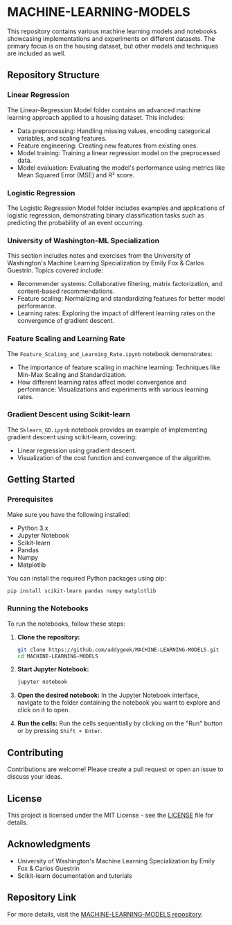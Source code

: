 
# MACHINE-LEARNING-MODELS

This repository contains various machine learning models and notebooks showcasing implementations and experiments on different datasets. The primary focus is on the housing dataset, but other models and techniques are included as well.

## Repository Structure
### Linear Regression

The Linear-Regression Model folder contains an advanced machine learning approach applied to a housing dataset. This includes:

- Data preprocessing: Handling missing values, encoding categorical variables, and scaling features.
- Feature engineering: Creating new features from existing ones.
- Model training: Training a linear regression model on the preprocessed data.
- Model evaluation: Evaluating the model's performance using metrics like Mean Squared Error (MSE) and R² score.

### Logistic Regression

The Logistic Regression Model folder includes examples and applications of logistic regression, demonstrating binary classification tasks such as predicting the probability of an event occurring.

### University of Washington-ML Specialization

This section includes notes and exercises from the University of Washington's Machine Learning Specialization by Emily Fox & Carlos Guestrin. Topics covered include:

- Recommender systems: Collaborative filtering, matrix factorization, and content-based recommendations.
- Feature scaling: Normalizing and standardizing features for better model performance.
- Learning rates: Exploring the impact of different learning rates on the convergence of gradient descent.

### Feature Scaling and Learning Rate

The `Feature_Scaling_and_Learning_Rate.ipynb` notebook demonstrates:

- The importance of feature scaling in machine learning: Techniques like Min-Max Scaling and Standardization.
- How different learning rates affect model convergence and performance: Visualizations and experiments with various learning rates.

### Gradient Descent using Scikit-learn

The `Sklearn_GD.ipynb` notebook provides an example of implementing gradient descent using scikit-learn, covering:

- Linear regression using gradient descent.
- Visualization of the cost function and convergence of the algorithm.

## Getting Started

### Prerequisites

Make sure you have the following installed:

- Python 3.x
- Jupyter Notebook
- Scikit-learn
- Pandas
- Numpy
- Matplotlib

You can install the required Python packages using pip:

```bash
pip install scikit-learn pandas numpy matplotlib
```

### Running the Notebooks

To run the notebooks, follow these steps:

1. **Clone the repository:**

   ```bash
   git clone https://github.com/addygeek/MACHINE-LEARNING-MODELS.git
   cd MACHINE-LEARNING-MODELS
   ```

2. **Start Jupyter Notebook:**

   ```bash
   jupyter notebook
   ```

3. **Open the desired notebook:**
   In the Jupyter Notebook interface, navigate to the folder containing the notebook you want to explore and click on it to open.

4. **Run the cells:**
   Run the cells sequentially by clicking on the "Run" button or by pressing `Shift + Enter`.


## Contributing

Contributions are welcome! Please create a pull request or open an issue to discuss your ideas.

## License

This project is licensed under the MIT License - see the [LICENSE](LICENSE) file for details.

## Acknowledgments

- University of Washington's Machine Learning Specialization by Emily Fox & Carlos Guestrin
- Scikit-learn documentation and tutorials

## Repository Link

For more details, visit the [MACHINE-LEARNING-MODELS repository](https://github.com/addygeek/MACHINE-LEARNING-MODELS).
